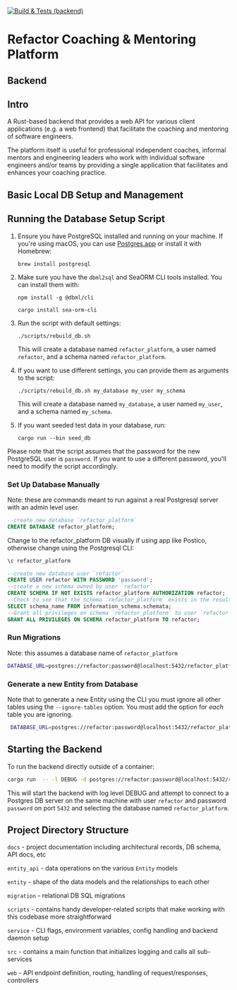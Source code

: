 [![Build & Tests (backend)](https://github.com/Jim-Hodapp-Coaching/refactor-platform-rs/actions/workflows/ci.yml/badge.svg)](https://github.com/Jim-Hodapp-Coaching/refactor-platform-rs/actions/workflows/ci.yml)

# Refactor Coaching & Mentoring Platform

## Backend

## Intro

A Rust-based backend that provides a web API for various client applications (e.g. a web frontend) that facilitate the coaching and mentoring of software engineers.

The platform itself is useful for professional independent coaches, informal mentors and engineering leaders who work with individual software engineers and/or teams by providing a single application that facilitates and enhances your coaching practice.

## Basic Local DB Setup and Management

## Running the Database Setup Script

1. Ensure you have PostgreSQL installed and running on your machine. If you're using macOS, you can use
[Postgres.app](https://postgresapp.com/) or install it with Homebrew:

    ```shell
    brew install postgresql
    ```

2. Make sure you have the `dbml2sql` and SeaORM CLI tools installed. You can install them with:

    ```shell
    npm install -g @dbml/cli
    ```

    ```shell
    cargo install sea-orm-cli
    ```

3. Run the script with default settings:

    ```shell
    ./scripts/rebuild_db.sh
    ```

    This will create a database named `refactor_platform`, a user named `refactor`, and a schema named `refactor_platform`.

4. If you want to use different settings, you can provide them as arguments to the script:

    ```shell
    ./scripts/rebuild_db.sh my_database my_user my_schema
    ```

    This will create a database named `my_database`, a user named `my_user`, and a schema named `my_schema`.

5. If you want seeded test data in your database, run:

   ```shell
   cargo run --bin seed_db
   ```

Please note that the script assumes that the password for the new PostgreSQL user is `password`. If you want to use a different password, you'll need to modify the script accordingly.

### Set Up Database Manually

Note: these are commands meant to run against a real Postgresql server with an admin level user.

```sql
--create new database `refactor_platform`
CREATE DATABASE refactor_platform;
```

Change to the refactor_platform DB visually if using app like Postico, otherwise change using the
Postgresql CLI:

```sh
\c refactor_platform
```

```sql
--create new database user `refactor`
CREATE USER refactor WITH PASSWORD 'password';
--create a new schema owned by user `refactor`
CREATE SCHEMA IF NOT EXISTS refactor_platform AUTHORIZATION refactor;
--Check to see that the schema `refactor_platform` exists in the results
SELECT schema_name FROM information_schema.schemata;
--Grant all privileges on schema `refactor_platform` to user `refactor`
GRANT ALL PRIVILEGES ON SCHEMA refactor_platform TO refactor;
```

### Run Migrations

Note: this assumes a database name of `refactor_platform`

```bash
DATABASE_URL=postgres://refactor:password@localhost:5432/refactor_platform sea-orm-cli migrate up -s refactor_platform
```

### Generate a new Entity from Database

Note that to generate a new Entity using the CLI you must ignore all other tables using the `--ignore-tables` option. You must add the option for _each_ table you are ignoring.

```bash
 DATABASE_URL=postgres://refactor:password@localhost:5432/refactor_platform sea-orm-cli generate entity  -s refactor_platform -o entity/src -v --with-serde both --serde-skip-deserializing-primary-key --ignore-tables {table to ignore} --ignore-tables {other table to ignore}
```

## Starting the Backend

To run the backend directly outside of a container:

```bash
cargo run  -- -l DEBUG -d postgres://refactor:password@localhost:5432/refactor_platform
```

This will start the backend with log level DEBUG and attempt to connect to a Postgres DB server on the same machine with user `refactor` and password `password` on port `5432` and selecting the database named `refactor_platform`.

## Project Directory Structure

`docs` - project documentation including architectural records, DB schema, API docs, etc

`entity_api` - data operations on the various `Entity` models

`entity` - shape of the data models and the relationships to each other

`migration` - relational DB SQL migrations

`scripts` - contains handy developer-related scripts that make working with this codebase more straightforward

`service` - CLI flags, environment variables, config handling and backend daemon setup

`src` - contains a main function that initializes logging and calls all sub-services

`web` - API endpoint definition, routing, handling of request/responses, controllers
